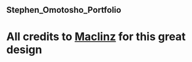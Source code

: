 ## Stephen_Omotosho_Portfolio







# All credits to [Maclinz](https://github.com/Maclinz/) for this great design
